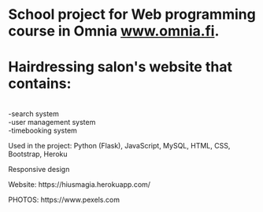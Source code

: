 # School project for Web programming course in Omnia www.omnia.fi. 
# Hairdressing salon's website that contains:
<br>-search system
<br>-user management system
<br>-timebooking system 
<p>Used in the project: Python (Flask), JavaScript, MySQL, HTML, CSS, Bootstrap, Heroku</p> 
<p>Responsive design</p>
<p>Website: https://hiusmagia.herokuapp.com/ </p>
<p>PHOTOS: https://www.pexels.com </p>
